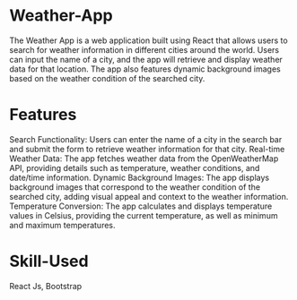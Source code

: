 # Weather-App

The Weather App is a web application built using React that allows users to search for weather information in different cities around the world. Users can input the name of a city, and the app will retrieve and display weather data for that location. The app also features dynamic background images based on the weather condition of the searched city.

# Features
 Search Functionality: Users can enter the name of a city in the search bar and submit the form to retrieve weather information for that city.
 Real-time Weather Data: The app fetches weather data from the OpenWeatherMap API, providing details such as temperature, weather conditions, and date/time 
 information.
 Dynamic Background Images: The app displays background images that correspond to the weather condition of the searched city, adding visual appeal and context to the 
 weather information.
 Temperature Conversion: The app calculates and displays temperature values in Celsius, providing the current temperature, as well as minimum and maximum 
 temperatures.

# Skill-Used
React Js, Bootstrap
